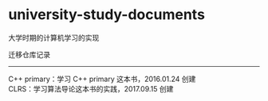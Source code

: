 # university-study-documents

大学时期的计算机学习的实现

迁移仓库记录

---

C++ primary：学习 C++ primary 这本书，2016.01.24 创建  
CLRS：学习算法导论这本书的实践，2017.09.15 创建
